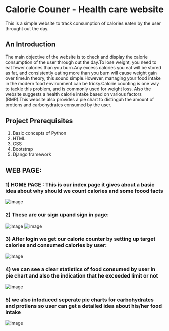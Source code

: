 # Calorie Couner - Health care website
This is a simple website to track consumption of calories eaten by the user throught out the day.
## An Introduction
The main objective of the website is to check and display the calorie consumption of the user through out the day.To lose weight, you need to eat fewer calories than you burn.Any excess calories you eat will be stored as fat, and consistently eating more than you burn will cause weight gain over time.In theory, this sound simple.However, managing your food intake in the modern food environment can be tricky.Calorie counting is one way to tackle this problem, and is commonly used for weight loss. Also the website suggests a health calorie intake based on various factors (BMR).This website also provides a pie chart to distinguh the amount of protiens and carbohydrates consumed by the user.


## Project Prerequisites
1. Basic concepts of Python
2. HTML
3. CSS
4. Bootstrap
5. Django framework

## WEB PAGE:
### 1) HOME PAGE : This is our index page it gives about a basic idea about why should we count calories and some foood facts







![image](https://user-images.githubusercontent.com/86138150/123456245-41f74400-d600-11eb-9f7a-a5fba86e498e.png)







### 2) These are our sign upand sign in page:





![image](https://user-images.githubusercontent.com/86138150/123462867-7969ee80-d608-11eb-816b-ace46bef6061.png)  ![image](https://user-images.githubusercontent.com/86138150/123463198-e087a300-d608-11eb-918f-911a11e7a8d6.png)










### 3) After login we get our calorie counter by setting up target calories and consumed calories by user:






![image](https://user-images.githubusercontent.com/86183042/123501275-5e779880-d661-11eb-8c61-80f95bfe0ec2.png)







### 4) we can see a clear statistics of food consumed by user in pie chart and also the indication that he exceeded limit or not







![image](https://user-images.githubusercontent.com/86183042/123501275-5e779880-d661-11eb-8c61-80f95bfe0ec2.png)






### 5) we also intoduced seperate pie charts for carbohydrates and protiens so user can get a detailed idea about his/her food intake







![image](https://user-images.githubusercontent.com/86183042/123501377-1016c980-d662-11eb-964e-806a7ee1b4e6.png)





